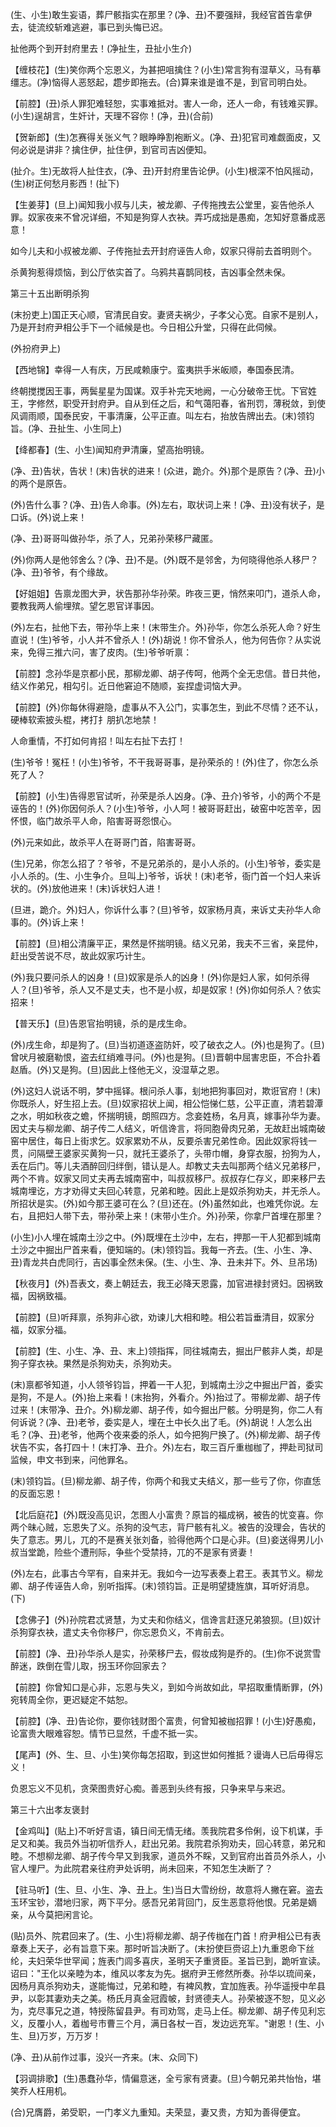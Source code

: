 <!-- { "loadSidebar": true } -->
(生、小生)敢生妄语，葬尸骸指实在那里？(净、丑)不要强辩，我经官首告拿伊去，徒流绞斩难逃避，事已到头悔已迟。

扯他两个到开封府里去！(净扯生，丑扯小生介)

【缠枝花】(生)笑你两个忘恩义，为甚把咀擒住？(小生)常言狗有湿草义，马有摹缰志。(净)恼得人恶怒起，趱步即拖去。(合)算来谁是谁不是，到官司明白处。

【前腔】(丑)杀人罪犯难轻恕，实事难抵对。害人一命，还人一命，有钱难买罪。(小生)逞胡言，生奸计，天理不容你！(净，丑)(合前)

【贺新郎】(生)怎赛得关张义气？眼睁睁割袍断义。(净、丑)犯官司难觑面皮，又何必说是讲非？擒住伊，扯住伊，到官司吉凶便知。

(扯介。生)无故将人扯住衣，(净、丑)开封府里告论伊。(小生)根深不怕风摇动，(生)树正何愁月影西！(扯下)

【生姜芽】(旦上)闻知我小叔与儿夫，被龙卿、子传拖拽去公堂里，妄告他杀人罪。奴家夜来不曾况详细，不知是狗穿人衣袂。弄巧成拙是愚痴，怎知好意番成恶意！

如今儿夫和小叔被龙卿、子传拖扯去开封府诬告人命，奴家只得前去首明则个。

杀黄狗惹得烦恼，到公厅依实首了。乌鸦共喜鹊同枝，吉凶事全然未保。


第三十五出断明杀狗

(末扮吏上)国正天心顺，官清民自安。妻贤夫祸少，子孝父心宽。自家不是别人，乃是开封府尹相公手下一个祗候是也。今日相公升堂，只得在此伺候。

(外扮府尹上)

【西地锦】幸得一人有庆，万民咸赖康宁。蛮夷拱手米皈顺，奉国泰民清。

终朝搅搅因王事，两鬓星星为国谋。双手补完天地阙，一心分破帝王忧。下官姓王，字修然，职受开封府尹。自从到任之后，和气蔼阳春，省刑罚，薄税敛，到使风调雨顺，国泰民安，干事清廉，公平正直。叫左右，抬放告牌出去。(末)领钧旨。(净、丑扯生、小生同上)

【绛都春】(生、小生)闻知府尹清廉，望高抬明镜。

(净、丑)告状，告状！(末)告状的进来！(众进，跪介。外)那个是原告？(净、丑)小的两个是原告。

(外)告什么事？(净、丑)告人命事。(外)左右，取状词上来！(净、丑)没有状子，是口诉。(外)说上来！

(净、丑)哥哥叫做孙华，杀了人，兄弟孙荣移尸藏匿。

(外)你两人是他邻舍么？(净、丑)不是。(外)既不是邻舍，为何晓得他杀人移尸？(净、丑)爷爷，有个缘故。

【好姐姐】告禀龙图大尹，状告那孙华孙荣。昨夜三更，悄然来叩门，道杀人命，要教我两人偷埋殡。望乞恩官详事因。

(外)左右，扯他下去，带孙华上来！(末带生介。外)孙华，你怎么杀死人命？好生直说！(生)爷爷，小人并不曾杀人！(外)胡说！你不曾杀人，他为何告你？从实说来，免得三推六问，害了皮肉。(生)爷爷听禀：

【前腔】念孙华是京都小民，那柳龙卿、胡子传呵，他两个全无忠信。昔日共他，结义作弟兄，相勾引。近日他窘迫不随顺，妄捏虚词恼大尹。

【前腔】(外)你每休得避隐，虚事从不入公门，实事怎生，到此不尽情？还不认，硬棒软索披头棍，拷打扌朋扒怎地禁！

人命重情，不打如何肯招！叫左右扯下去打！

(生)爷爷！冤枉！(小生)爷爷，不干我哥哥事，是孙荣杀的！(外)住了，你怎么杀死了人？

【前腔】(小生)告得恩官试听，孙荣是杀人凶身。(净、丑介)爷爷，小的两个不是诬告的！(外)你因何杀人？(小生)爷爷，小人呵！被哥哥赶出，破窑中吃苦辛，因怀恨，临门故杀平人命，陷害哥哥怨恨心。

(外)元来如此，故杀平人在哥哥门首，陷害哥哥。

(生)兄弟，你怎么招了？爷爷，不是兄弟杀的，是小人杀的。(小生)爷爷，委实是小人杀的。(生、小生争介。旦叫上)爷爷，诉状！(末)老爷，衙门首一个妇人来诉状的。(外)放他进来！(末)诉状妇人进！

(旦进，跪介。外)妇人，你诉什么事？(旦)爷爷，奴家杨月真，来诉丈夫孙华人命事的。(外)诉上来！

【前腔】(旦)相公清廉平正，果然是怀揣明镜。结义兄弟，我夫不三省，亲昆仲，赶出受苦说不尽，故此奴家巧计生。

(外)我只要问杀人的凶身！(旦)奴家是杀人的凶身！(外)你是妇人家，如何杀得人？(旦)爷爷，杀人又不是丈夫，也不是小叔，却是奴家！(外)你如何杀人？依实招来！

【普天乐】(旦)告恩官抬明镜，杀的是戌生命。

(外)戌生命，却是狗了。(旦)当初道逐盗防奸，咬了破衣之人。(外)也是狗了。(旦)曾吠月被磨勒恨，盗去红绡难寻问。(外)也是狗。(旦)晋朝中屈害忠臣，不合扑着赵盾。(外)又是狗。(旦)因此上怪他无义，没湿草之恩。

(外)这妇人说话不明，梦中摇铎。根问杀人事，刬地把狗事回对，欺诳官府！(末)你既杀人，好生招上去。(旦)奴家招状上闻，相公恺悌仁慈，公平正直，清若碧潭之水，明如秋夜之蟾，怀揣明镜，朗照四方。念妾姓杨，名月真，嫁事孙华为妻。因丈夫与柳龙卿、胡子传二人结义，听信谗言，将同胞骨肉兄弟，无故赶出城南破窑中居住，每日上街求乞。奴家累劝不从，反要杀害兄弟性命。因此奴家将钱一贯，问隔壁王婆家买黄狗一只，就托王婆杀了，头带巾帽，身穿衣服，扮狗为人，丢在后门。等儿夫酒醉回归绊倒，错认是人。却教丈夫去叫那两个结义兄弟移尸，两个不肯。奴家又同丈夫再去城南窑中，叫叔叔移尸。叔叔存仁存义，即来移尸去城南埋讫，方才劝得丈夫回心转意，兄弟和睦。因此上是奴杀狗劝夫，并无杀人。所招状是实。(外)如今那王婆可在么？(旦)还在。(外)虽然如此，也难凭你说。左右，且把妇人带下去，带孙荣上来！(末带小生介。外)孙荣，你拿尸首埋在那里？

(小生)小人埋在城南土沙之中。(外)既埋在土沙中，左右，押那一干人犯都到城南土沙之中掘出尸首来看，便知端的。(末)领钧旨。我每一齐去。(生、小生、净、丑)青龙共白虎同行，吉凶事全然未保。(生、小生、净、丑未并下。外、旦吊场)

【秋夜月】(外)吾表文，奏上朝廷去，我王必降天恩露，加官进禄封贤妇。因祸致福，因祸致福。

【前腔】(旦)听拜禀，杀狗非心欲，劝谏儿大相和睦。相公若旨垂清目，奴家分福，奴家分福。

【前腔】(生、小生、净、丑、末上)领指挥，同往城南去，掘出尸骸非人类，却是狗子穿衣袂。果然是杀狗劝夫，杀狗劝夫。

(末)禀都爷知道，小人领爷钧旨，押着一干人犯，到城南土沙之中掘出尸首，委实是狗，不是人。(外)抬上来看！(末抬狗，外看介。外)抬过了。带柳龙卿、胡子传过来！(末带净、丑介。外)柳龙卿、胡子传，如今掘出尸骸。分明是狗，你二人有何诉说？(净、丑)老爷，委实是人，埋在土中长久出了毛。(外)胡说！人怎么出毛？(净、丑)老爷，他两个夜来委的杀人，如今把狗尸换了。(外)柳龙卿、胡子传状告不实，各打四十！(末打净、丑介。外)左右，取三百斤重枷枷了，押赴司狱司监候，申文书到来，问他罪名。

(末)领钧旨。(旦)柳龙卿、胡子传，你两个和我丈夫结义，那一些亏了你，你直恁的反面忘恩！

【北后庭花】(外)既没高见识，怎图人小富贵？原旨的福成祸，被告的忧变喜。你两个昧心贼，忘恩失了义。杀狗的没气志，背尸骸有礼义。被告的没理会，告状的失了意志。男儿，兀的不是赛关张刘备，验得他两个口是心非。(旦)妾送得男儿小叔当堂跪，险些个遭刑际，争些个受禁持，兀的不是家有贤妻！

(外)左右，此事古今罕有，自来并无。我如今一边写表奏上君王。表其节义。柳龙卿、胡子传诬告人命，别听指挥。(末)领钧旨。正是明望捷旌旗，耳听好消息。(下)

【念佛子】(外)孙院君忒贤慧，为丈夫和你结义，信谗言赶逐兄弟狼狈。(旦)奴计杀狗穿衣袂，遣丈夫令你移尸，你忘恩负义，不肯前去。

【前腔】(净、丑)孙华杀人是实，孙荣移尸去，假妆成狗是乔的。(生)你不说赏雪醉迷，跌倒在雪儿取，拐玉环你回家去？

【前腔】你曾知口是心非，忘恩与失义，到如今尚故如此，早招取重情断罪，(外)宛转周全你，更迟疑定不姑恕。

【前腔】(净、丑)告论你，要你钱财图个富贵，何曾知被枷招罪！(小生)好愚痴，论富贵大眼难容恕。情节已显然，千虚不抵一实。

【尾声】(外、生、旦、小生)笑你每怎招取，到这世如何推抵？谩诲人已后毋得忘义！

负恩忘义不见机，贪荣图贵好心痴。善恶到头终有报，只争来早与来迟。


第三十六出孝友褒封

【金鸡叫】(贴上)不听好言语，镇日间无情无绪。羡我院君多伶俐，设下机谋，手足又和美。我员外当初听信乔人，赶出兄弟。我院君杀狗劝夫，回心转意，弟兄和睦。不想柳龙卿、胡子传今早又到我家，道员外不睬，又到官府出首员外杀人，小官人埋尸。为此院君亲往府尹处诉明，尚未回来，不知怎生决断了？

【驻马听】(生、旦、小生、净、丑上。生)当日大雪纷纷，故意将人撇在窘。盗去玉环宝钞，潜地归家，两下平分。感吾兄弟背回门，反生恶意将他恨。兄弟是嫡亲，从今莫把闲言论。

(贴)员外、院君回来了。(生、小生)将柳龙卿、胡子传枷在门首！府尹相公已有表章奏上天子，必有旨意下来。那时听旨决断了。(末扮使巨赍诏上)九重恩命下丝纶，夫妇荣华世罕闻；旌表门闾多喜庆，圣明天子重贤臣。圣旨已到，跪听宣读。诏曰："王化以亲睦为本，维风以孝友为先。据府尹王修然所奏。孙华以琉间亲，因杨月真杀狗劝夫，遂能悔过，兄弟和睦，有裨风教，宜加旌表。孙华遥授中牟县尹，以彰其妻劝夫之美。杨氏月真金冠霞帔，封贤德夫人。孙荣被逐不恕，见义必为，克尽事兄之道，特授陈留县尹。有司劝驾，走马上任。柳龙卿、胡子传见利忘义，反覆小人，着枷号市曹三个月，满日各杖一百，发边远充军。"谢恩！(生、小生、旦)万岁，万万岁！

(净、丑)从前作过事，没兴一齐来。(末、众同下)

【羽调排歌】(生)愚蠢孙华，情偏意迷，全亏家有贤妻。(旦)今朝兄弟共怡怡，堪笑乔人枉用机。

(合)兄膺爵，弟受职，一门孝义九重知。夫荣显，妻又贵，方知为善得便宜。

